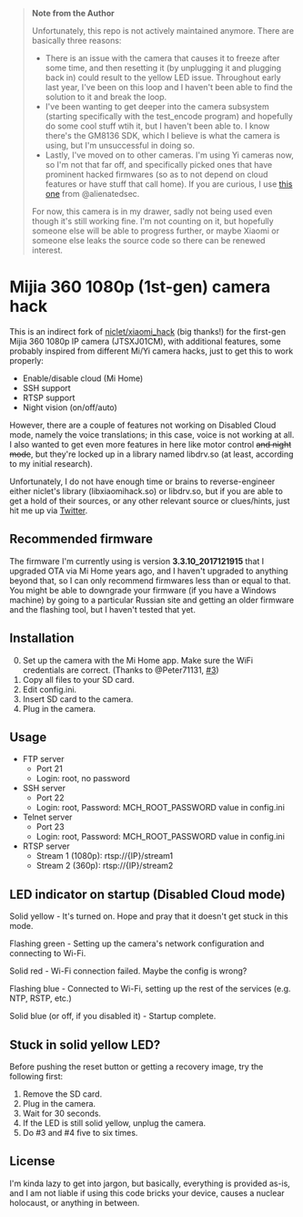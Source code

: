 > **Note from the Author**
> 
> Unfortunately, this repo is not actively maintained anymore. There are basically three reasons:
> * There is an issue with the camera that causes it to freeze after some time, and then resetting it (by unplugging it and plugging back in) could result to the yellow LED issue. Throughout early last year, I've been on this loop and I haven't been able to find the solution to it and break the loop.
> * I've been wanting to get deeper into the camera subsystem (starting specifically with the test_encode program) and hopefully do some cool stuff wtih it, but I haven't been able to. I know there's the GM8136 SDK, which I believe is what the camera is using, but I'm unsuccessful in doing so.
> * Lastly, I've moved on to other cameras. I'm using Yi cameras now, so I'm not that far off, and specifically picked ones that have prominent hacked firmwares (so as to not depend on cloud features or have stuff that call home). If you are curious, I use [this one](https://github.com/alienatedsec/yi-hack-v5) from @alienatedsec.
> 
> For now, this camera is in my drawer, sadly not being used even though it's still working fine. I'm not counting on it, but hopefully someone else will be able to progress further, or maybe Xiaomi or someone else leaks the source code so there can be renewed interest.

# Mijia 360 1080p (1st-gen) camera hack

This is an indirect fork of [niclet/xiaomi_hack](https://github.com/niclet/xiaomi_hack) (big thanks!) for the first-gen Mijia 360 1080p IP camera (JTSXJ01CM), with additional features, some probably inspired from different Mi/Yi camera hacks, just to get this to work properly:

* Enable/disable cloud (Mi Home)
* SSH support
* RTSP support
* Night vision (on/off/auto)

However, there are a couple of features not working on Disabled Cloud mode, namely the voice translations; in this case, voice is not working at all. I also wanted to get even more features in here like motor control ~~and night mode~~, but they're locked up in a library named libdrv.so (at least, according to my initial research).

Unfortunately, I do not have enough time or brains to reverse-engineer either niclet's library (libxiaomihack.so) or libdrv.so, but if you are able to get a hold of their sources, or any other relevant source or clues/hints, just hit me up via [Twitter](https://twitter.com/JMacalinao).

## Recommended firmware

The firmware I'm currently using is version **3.3.10_2017121915** that I upgraded OTA via Mi Home years ago, and I haven't upgraded to anything beyond that, so I can only recommend firmwares less than or equal to that. You might be able to downgrade your firmware (if you have a Windows machine) by going to a particular Russian site and getting an older firmware and the flashing tool, but I haven't tested that yet.

## Installation

0. Set up the camera with the Mi Home app. Make sure the WiFi credentials are correct. (Thanks to @Peter71131, [#3](https://github.com/JMacalinao/mijia360-1g-hack/issues/3#issuecomment-734204079))
1. Copy all files to your SD card.
2. Edit config.ini.
3. Insert SD card to the camera.
4. Plug in the camera.

## Usage

* FTP server
  * Port 21
  * Login: root, no password
* SSH server
  * Port 22
  * Login: root, Password: MCH_ROOT_PASSWORD value in config.ini
* Telnet server
  * Port 23
  * Login: root, Password: MCH_ROOT_PASSWORD value in config.ini
* RTSP server
  * Stream 1 (1080p): rtsp://{IP}/stream1
  * Stream 2 (360p): rtsp://{IP}/stream2

## LED indicator on startup (Disabled Cloud mode)

Solid yellow - It's turned on. Hope and pray that it doesn't get stuck in this mode.

Flashing green - Setting up the camera's network configuration and connecting to Wi-Fi.

Solid red - Wi-Fi connection failed. Maybe the config is wrong?

Flashing blue - Connected to Wi-Fi, setting up the rest of the services (e.g. NTP, RSTP, etc.)

Solid blue (or off, if you disabled it) - Startup complete.

## Stuck in solid yellow LED?

Before pushing the reset button or getting a recovery image, try the following first:

1. Remove the SD card.
2. Plug in the camera.
3. Wait for 30 seconds.
4. If the LED is still solid yellow, unplug the camera.
5. Do #3 and #4 five to six times.

## License

I'm kinda lazy to get into jargon, but basically, everything is provided as-is, and I am not liable if using this code bricks your device, causes a nuclear holocaust, or anything in between.

